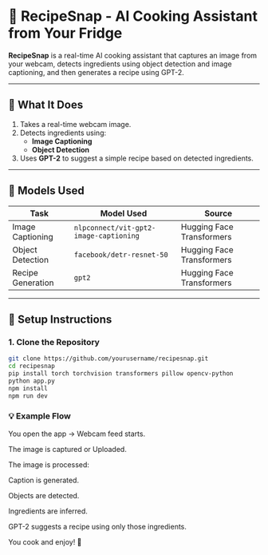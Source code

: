 # 🧠 RecipeSnap - AI Cooking Assistant from Your Fridge

**RecipeSnap** is a real-time AI cooking assistant that captures an image from your webcam, detects ingredients using object detection and image captioning, and then generates a recipe using GPT-2.

---

## 📸 What It Does

1. Takes a real-time webcam image.
2. Detects ingredients using:
   - **Image Captioning**
   - **Object Detection**
3. Uses **GPT-2** to suggest a simple recipe based on detected ingredients.

---

## 🧠 Models Used

| Task                 | Model Used                                | Source                         |
|----------------------|--------------------------------------------|--------------------------------|
| Image Captioning     | `nlpconnect/vit-gpt2-image-captioning`     | Hugging Face Transformers      |
| Object Detection     | `facebook/detr-resnet-50`                  | Hugging Face Transformers      |
| Recipe Generation    | `gpt2`                                     | Hugging Face Transformers      |

---

## 🚀 Setup Instructions

### 1. Clone the Repository

```bash
git clone https://github.com/yourusername/recipesnap.git
cd recipesnap
pip install torch torchvision transformers pillow opencv-python
python app.py
npm install
npm run dev
```

### 💡 Example Flow
You open the app → Webcam feed starts.

The image is captured or Uploaded.

The image is processed:

Caption is generated.

Objects are detected.

Ingredients are inferred.

GPT-2 suggests a recipe using only those ingredients.

You cook and enjoy! 🍳
